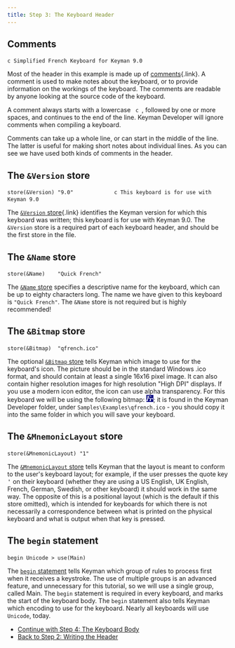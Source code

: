 ```yaml
---
title: Step 3: The Keyboard Header
---
```


## Comments

```keyman
c Simplified French Keyboard for Keyman 9.0
```

Most of the header in this example is made up of
[comments](/developer/language/guide/comments){.link}. A comment is used
to make notes about the keyboard, or to provide information on the
workings of the keyboard. The comments are readable by anyone looking at
the source code of the keyboard.

A comment always starts with a lowercase ` c `, followed by one or more
spaces, and continues to the end of the line. Keyman Developer will
ignore comments when compiling a keyboard.

Comments can take up a whole line, or can start in the middle of the
line. The latter is useful for making short notes about individual
lines. As you can see we have used both kinds of comments in the header.

## The `&Version` store

```keyman
store(&Version) "9.0"             c This keyboard is for use with Keyman 9.0
```

The [`&Version` store](/developer/language/reference/version){.link}
identifies the Keyman version for which this keyboard was written; this
keyboard is for use with Keyman 9.0. The `&Version` store is a required
part of each keyboard header, and should be the first store in the file.

## The `&Name` store

```keyman
store(&Name)    "Quick French"
```

The [`&Name` store](/developer/language/reference/name) specifies
a descriptive name for the keyboard, which can be up to eighty
characters long. The name we have given to this keyboard is
`"Quick French"`. The `&Name` store is not required but is highly
recommended!

## The `&Bitmap` store

```keyman
store(&Bitmap)  "qfrench.ico"
```

The optional [`&Bitmap` store](/developer/language/reference/bitmap)
tells Keyman which image to use for the keyboard's icon. The picture
should be in the standard Windows .ico format, and should contain at
least a single 16x16 pixel image. It can also contain higher resolution
images for high resolution "High DPI" displays. If you use a modern icon
editor, the icon can use alpha transparency. For this keyboard we will
be using the following bitmap:
![](/cdn/dev/img/developer/100/tutorial_keyboard_qfrench.gif); it is
found in the Keyman Developer folder, under
`Samples\Examples\qfrench.ico` - you should copy it into the same folder
in which you will save your keyboard.

## The `&MnemonicLayout` store

```keyman
store(&MnemonicLayout) "1"
```

The [`&MnemonicLayout` store](/developer/language/reference/mnemoniclayout) tells Keyman that
the layout is meant to conform to the user's keyboard layout; for
example, if the user presses the quote key <kbd>'</kbd> on
their keyboard (whether they are using a US English, UK English, French,
German, Swedish, or other keyboard) it should work in the same way. The
opposite of this is a positional layout (which is the default if this
store omitted), which is intended for keyboards for which there is not
necessarily a correspondence between what is printed on the physical
keyboard and what is output when that key is pressed.

## The `begin` statement

```keyman
begin Unicode > use(Main)
```

The [`begin` statement](/developer/language/reference/begin) tells
Keyman which group of rules to process first when it receives a
keystroke. The use of multiple groups is an advanced feature, and
unnecessary for this tutorial, so we will use a single group, called
Main. The `begin` statement is required in every keyboard, and marks the
start of the keyboard body. The `begin` statement also tells Keyman
which encoding to use for the keyboard. Nearly all keyboards will use
`Unicode`, today.

-   [Continue with Step 4: The Keyboard Body](step-4)
-   [Back to Step 2: Writing the Header](step-2)